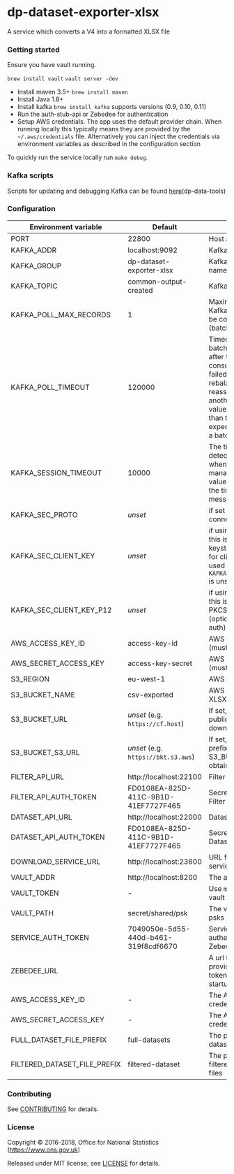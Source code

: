 dp-dataset-exporter-xlsx
================

A service which converts a V4 into a formatted XLSX file

### Getting started

Ensure you have vault running.

`brew install vault`
`vault server -dev`

* Install maven 3.5+ `brew install maven`
* Install Java 1.8+
* Install kafka `brew install kafka` supports versions (0.9, 0.10, 0.11)
* Run the auth-stub-api or Zebedee for authentication
* Setup AWS credentials. The app uses the default provider chain. When running locally this typically means they are provided by the `~/.aws/credentials` file.  Alternatively you can inject the credentials via environment variables as described in the configuration section

To quickly run the service locally run `make debug`.

### Kafka scripts

Scripts for updating and debugging Kafka can be found [here](https://github.com/ONSdigital/dp-data-tools)(dp-data-tools)

### Configuration

| Environment variable        | Default                              | Description
| ----------------------------|--------------------------------------|---------------------------------
| PORT                        | 22800                                | Host and port to bind to
| KAFKA_ADDR                  | localhost:9092                       | Kafka address to use
| KAFKA_GROUP                 | dp-dataset-exporter-xlsx             | Kafka consumer group name
| KAFKA_TOPIC                 | common-output-created                | Kafka topic to listen to
| KAFKA_POLL_MAX_RECORDS      | 1                                    | Maximum number of Kafka messages that will be consumed each time (batch).
| KAFKA_POLL_TIMEOUT          | 120000                               | Timeout to process a batch of Kafka messages, after this time the consumer is considered failed and the group will rebalance in order to reassign the partitions to another member. This value must be greater than the maximum expected time to process a batch of messages.
| KAFKA_SESSION_TIMEOUT       | 10000                                | The timeout used to detect client failures when using Kafka's group management facility, this value may be smaller than the time to process a message.
| KAFKA_SEC_PROTO             | _unset_                              | if set to "TLS", kafka connections will use TLS
| KAFKA_SEC_CLIENT_KEY        | _unset_                              | if using TLS (see above), this is the path to the keystore (optional, used for client auth) - only used if `KAFKA_SEC_CLIENT_KEY_P12` is unset
| KAFKA_SEC_CLIENT_KEY_P12    | _unset_                              | if using TLS (see above), this is a base64-encoded PKCS12 keystore (optional, used for client auth)
| AWS_ACCESS_KEY_ID           | access-key-id                        | AWS access id for s3 (must be provided)
| AWS_SECRET_ACCESS_KEY       | access-key-secret                    | AWS secret key for s3 (must be provided)
| S3_REGION                   | eu-west-1                            | AWS region for S3
| S3_BUCKET_NAME              | csv-exported                         | AWS bucket to store the XLSX files
| S3_BUCKET_URL               | _unset_     (e.g. `https://cf.host`) | If set, the URL prefix for public, exported downloads
| S3_BUCKET_S3_URL            | _unset_  (e.g. `https://bkt.s3.aws`) | If set, S3-friendly URL prefix replacing S3_BUCKET_URL for obtaining CSV
| FILTER_API_URL              | http://localhost:22100               | Filter api URL
| FILTER_API_AUTH_TOKEN       | FD0108EA-825D-411C-9B1D-41EF7727F465 | Secret token to use the Filter api
| DATASET_API_URL             | http://localhost:22000               | Dataset api URL
| DATASET_API_AUTH_TOKEN      | FD0108EA-825D-411C-9B1D-41EF7727F465 | Secret token to use the Dataset api
| DOWNLOAD_SERVICE_URL        | http://localhost:23600               | URL for the download service
| VAULT_ADDR                  | http://localhost:8200                | The address of vault
| VAULT_TOKEN                 | -                                    | Use `make debug` to set a vault token
| VAULT_PATH                  | secret/shared/psk                    | The vault path to store psks
| SERVICE_AUTH_TOKEN          | 7049050e-5d55-440d-b461-319f8cdf6670 | Service token to authenticate against Zebedee
| ZEBEDEE_URL                 |                                      | A url to zebedee, if provided the service auth token will be checked on startup
| AWS_ACCESS_KEY_ID           | -                                    | The AWS access key credential
| AWS_SECRET_ACCESS_KEY       | -                                    | The AWS secret key credential
| FULL_DATASET_FILE_PREFIX    | full-datasets                        | The prefix added to full dataset download files
| FILTERED_DATASET_FILE_PREFIX| filtered-dataset                     | The prefix added to filtered dataset download files

### Contributing

See [CONTRIBUTING](CONTRIBUTING.md) for details.

### License

Copyright © 2016-2018, Office for National Statistics (https://www.ons.gov.uk)

Released under MIT license, see [LICENSE](LICENSE.md) for details.
